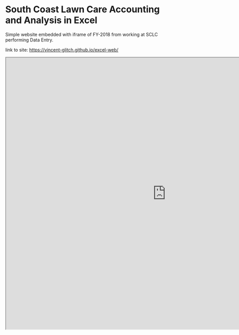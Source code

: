 # South Coast Lawn Care Accounting and Analysis in Excel 
Simple website embedded with iframe of FY-2018 from working at SCLC performing Data Entry.

link to site:
https://vincent-glitch.github.io/excel-web/

<iframe width="1000" height="850" src="https://docs.google.com/spreadsheets/d/e/2PACX-1vQihXoghh_ymJhVg7qLqO2aEa3V29D6VAsHH5vnWXBRezIQOmeinmsl7Mi9iSKhnA/pubhtml?widget=true&amp;headers=false"></iframe>
